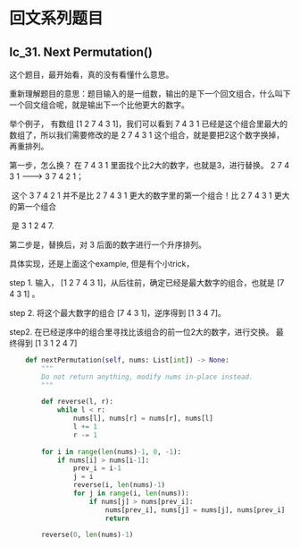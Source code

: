 # 回文系列题目



## lc_31. Next Permutation()

这个题目，最开始看，真的没有看懂什么意思。

重新理解题目的意思：题目输入的是一组数，输出的是下一个回文组合，什么叫下一个回文组合呢，就是输出下一个比他更大的数字。

举个例子， 有数组 [1 2 7 4 3 1]，我们可以看到 7 4 3 1 已经是这个组合里最大的数组了，所以我们需要修改的是 2 7 4 3 1 这个组合，就是要把2这个数字换掉，再重排列。

第一步，怎么换？ 在 7 4 3 1 里面找个比2大的数字，也就是3，进行替换。 2 7 4 3 1 ---> 3 7 4 2 1；

​			     这个 3 7 4 2 1 并不是比  2 7 4 3 1 更大的数字里的第一个组合！比 2 7 4 3 1 更大的第一个组合

​				 是 3 1 2 4 7.

第二步是，替换后，对 3 后面的数字进行一个升序排列。



具体实现，还是上面这个example, 但是有个小trick，

step 1.  输入， [1 2 7 4 3 1]，从后往前，确定已经是最大数字的组合，也就是  [7 4 3 1] 。

step 2. 将这个最大数字的组合 [7 4 3 1]，逆序得到 [1 3 4 7]。

step2.  在已经逆序中的组合里寻找比该组合的前一位2大的数字，进行交换。 最终得到 [1 3 1 2 4 7]



```python
    def nextPermutation(self, nums: List[int]) -> None:
        """
        Do not return anything, modify nums in-place instead.
        """
        
        def reverse(l, r):
            while l < r:
                nums[l], nums[r] = nums[r], nums[l]
                l += 1
                r -= 1
        
        for i in range(len(nums)-1, 0, -1):
            if nums[i] > nums[i-1]:
                prev_i = i-1
                j = i
                reverse(i, len(nums)-1)
                for j in range(i, len(nums)):
                    if nums[j] > nums[prev_i]:
                        nums[prev_i], nums[j] = nums[j], nums[prev_i]
                        return
        
        reverse(0, len(nums)-1)
```

